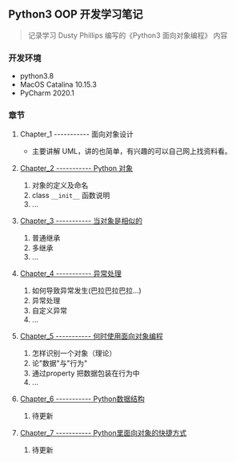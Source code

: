 ## Python3 OOP 开发学习笔记

> 记录学习 Dusty Phillips 编写的《Python3 面向对象编程》 内容 

### 开发环境

+ python3.8
+ MacOS Catalina 10.15.3
+ PyCharm 2020.1

### 章节

1. Chapter_1 ----------- 面向对象设计
    
    + 主要讲解 UML，讲的也简单，有兴趣的可以自己网上找资料看。 

2. [Chapter_2 ----------- Python 对象](https://github.com/liuqi0725/DevObjectOriented/tree/master/chapters/chapter2)

    1. 对象的定义及命名
    2. class `__init__` 函数说明
    3. ... 
        
3. [Chapter_3 ----------- 当对象是相似的](https://github.com/liuqi0725/DevObjectOriented/tree/master/chapters/chapter3)

    1. 普通继承
    2. 多继承
    3. ...
    
4. [Chapter_4 ----------- 异常处理](https://github.com/liuqi0725/DevObjectOriented/tree/master/chapters/chapter4)

    1. 如何导致异常发生(巴拉巴拉巴拉...)
    2. 异常处理
    3. 自定义异常
    4. ...
    
5. [Chapter_5 ----------- 何时使用面向对象编程](https://github.com/liuqi0725/DevObjectOriented/tree/master/chapters/chapter5)

    1. 怎样识别一个对象（理论）
    2. 论"数据"与"行为"
    3. 通过property 把数据包装在行为中
    4. ...
    
6. [Chapter_6 ----------- Python数据结构](https://github.com/liuqi0725/DevObjectOriented/tree/master/chapters/chapter6)

    1. 待更新

7. [Chapter_7 ----------- Python里面向对象的快捷方式](https://github.com/liuqi0725/DevObjectOriented/tree/master/chapters/chapter7)

    1. 待更新
    
